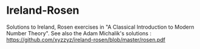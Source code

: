 # Ireland-Rosen
Solutions to Ireland, Rosen exercises in "A Classical Introduction to Modern Number Theory".
See also the Adam Michalik's solutions :
https://github.com/xyzzyz/ireland-rosen/blob/master/rosen.pdf
